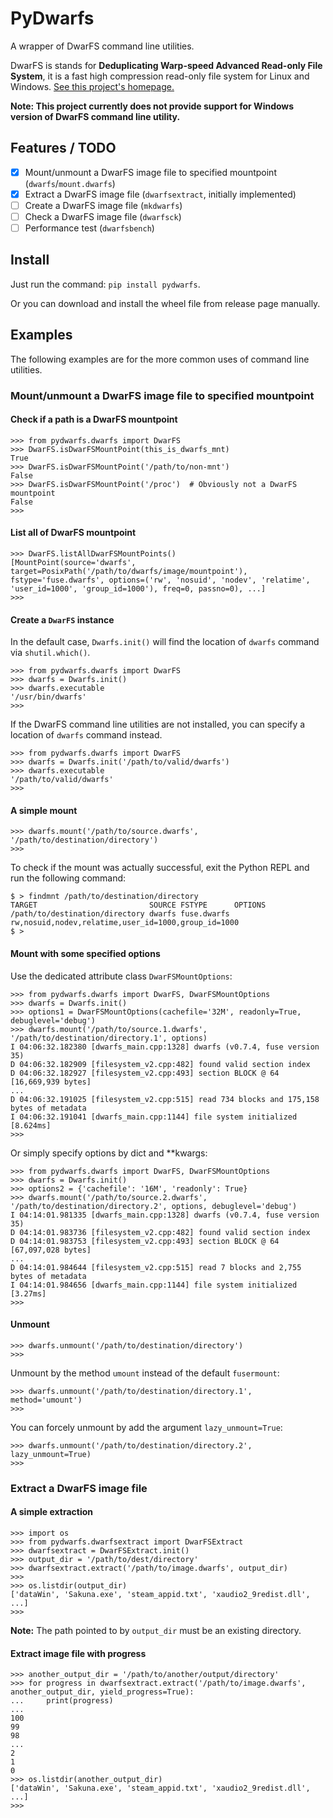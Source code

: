 # PyDwarfs

A wrapper of DwarFS command line utilities.

DwarFS is stands for **Deduplicating Warp-speed Advanced Read-only File System**, it is a fast high compression read-only file system for Linux and Windows. [See this project's homepage.](https://github.com/mhx/dwarfs)

**Note: This project currently does not provide support for Windows version of DwarFS command line utility.**

## Features / TODO

- [x] Mount/unmount a DwarFS image file to specified mountpoint (`dwarfs`/`mount.dwarfs`)
- [x] Extract a DwarFS image file (`dwarfsextract`, initially implemented)
- [ ] Create a DwarFS image file (`mkdwarfs`)
- [ ] Check a DwarFS image file (`dwarfsck`)
- [ ] Performance test (`dwarfsbench`)

## Install

Just run the command: `pip install pydwarfs`.

Or you can download and install the wheel file from release page manually.

## Examples

The following examples are for the more common uses of command line utilities.

### Mount/unmount a DwarFS image file to specified mountpoint

#### Check if a path is a DwarFS mountpoint

```pycon
>>> from pydwarfs.dwarfs import DwarFS
>>> DwarFS.isDwarFSMountPoint(this_is_dwarfs_mnt)
True
>>> DwarFS.isDwarFSMountPoint('/path/to/non-mnt')
False
>>> DwarFS.isDwarFSMountPoint('/proc')  # Obviously not a DwarFS mountpoint
False
>>>
```

#### List all of DwarFS mountpoint

```pycon
>>> DwarFS.listAllDwarFSMountPoints()
[MountPoint(source='dwarfs', target=PosixPath('/path/to/dwarfs/image/mountpoint'), fstype='fuse.dwarfs', options=('rw', 'nosuid', 'nodev', 'relatime', 'user_id=1000', 'group_id=1000'), freq=0, passno=0), ...]
>>>
```

#### Create a `DwarFS` instance

In the default case, `Dwarfs.init()` will find the location of `dwarfs` command via `shutil.which()`.

```pycon
>>> from pydwarfs.dwarfs import DwarFS
>>> dwarfs = Dwarfs.init()
>>> dwarfs.executable
'/usr/bin/dwarfs'
>>>
```

If the DwarFS command line utilities are not installed, you can specify a location of `dwarfs` command instead.

```pycon
>>> from pydwarfs.dwarfs import DwarFS
>>> dwarfs = Dwarfs.init('/path/to/valid/dwarfs')
>>> dwarfs.executable
'/path/to/valid/dwarfs'
>>>
```

#### A simple mount

```pycon
>>> dwarfs.mount('/path/to/source.dwarfs', '/path/to/destination/directory')
>>>
```

To check if the mount was actually successful, exit the Python REPL and run the following command:

```sh-session
$ > findmnt /path/to/destination/directory
TARGET                         SOURCE FSTYPE      OPTIONS
/path/to/destination/directory dwarfs fuse.dwarfs rw,nosuid,nodev,relatime,user_id=1000,group_id=1000
$ >
```

#### Mount with some specified options

Use the dedicated attribute class `DwarFSMountOptions`:

```pycon
>>> from pydwarfs.dwarfs import DwarFS, DwarFSMountOptions
>>> dwarfs = Dwarfs.init()
>>> options1 = DwarFSMountOptions(cachefile='32M', readonly=True, debuglevel='debug')
>>> dwarfs.mount('/path/to/source.1.dwarfs', '/path/to/destination/directory.1', options)
I 04:06:32.182380 [dwarfs_main.cpp:1328] dwarfs (v0.7.4, fuse version 35)
D 04:06:32.182909 [filesystem_v2.cpp:482] found valid section index
D 04:06:32.182927 [filesystem_v2.cpp:493] section BLOCK @ 64 [16,669,939 bytes]
...
D 04:06:32.191025 [filesystem_v2.cpp:515] read 734 blocks and 175,158 bytes of metadata
I 04:06:32.191041 [dwarfs_main.cpp:1144] file system initialized [8.624ms]
>>>
```

Or simply specify options by dict and **kwargs:

```pycon
>>> from pydwarfs.dwarfs import DwarFS, DwarFSMountOptions
>>> dwarfs = Dwarfs.init()
>>> options2 = {'cachefile': '16M', 'readonly': True}
>>> dwarfs.mount('/path/to/source.2.dwarfs', '/path/to/destination/directory.2', options, debuglevel='debug')
I 04:14:01.981335 [dwarfs_main.cpp:1328] dwarfs (v0.7.4, fuse version 35)
D 04:14:01.983736 [filesystem_v2.cpp:482] found valid section index
D 04:14:01.983753 [filesystem_v2.cpp:493] section BLOCK @ 64 [67,097,028 bytes]
...
D 04:14:01.984644 [filesystem_v2.cpp:515] read 7 blocks and 2,755 bytes of metadata
I 04:14:01.984656 [dwarfs_main.cpp:1144] file system initialized [3.27ms]
>>>
```

#### Unmount

```pycon
>>> dwarfs.unmount('/path/to/destination/directory')
>>>
```

Unmount by the method `umount` instead of the default `fusermount`:

```pycon
>>> dwarfs.unmount('/path/to/destination/directory.1', method='umount')
>>>
```

You can forcely unmount by add the argument `lazy_unmount=True`:

```pycon
>>> dwarfs.unmount('/path/to/destination/directory.2', lazy_unmount=True)
>>>
```

### Extract a DwarFS image file

#### A simple extraction

```pycon
>>> import os
>>> from pydwarfs.dwarfsextract import DwarFSExtract
>>> dwarfsextract = DwarFSExtract.init()
>>> output_dir = '/path/to/dest/directory'
>>> dwarfsextract.extract('/path/to/image.dwarfs', output_dir)
>>>
>>> os.listdir(output_dir)
['dataWin', 'Sakuna.exe', 'steam_appid.txt', 'xaudio2_9redist.dll', ...]
>>>
```

**Note:** The path pointed to by `output_dir` must be an existing directory.

#### Extract image file with progress

```pycon
>>> another_output_dir = '/path/to/another/output/directory'
>>> for progress in dwarfsextract.extract('/path/to/image.dwarfs', another_output_dir, yield_progress=True):
...     print(progress)
...
100
99
98
...
2
1
0
>>> os.listdir(another_output_dir)
['dataWin', 'Sakuna.exe', 'steam_appid.txt', 'xaudio2_9redist.dll', ...]
>>>
```
